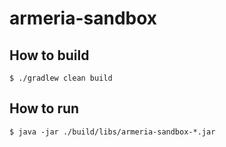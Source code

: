 # armeria-sandbox

## How to build

```
$ ./gradlew clean build
```

## How to run

```
$ java -jar ./build/libs/armeria-sandbox-*.jar
```
